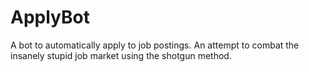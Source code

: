 # ApplyBot
A bot to automatically apply to job postings. An attempt to combat the insanely stupid job market using the shotgun method.
